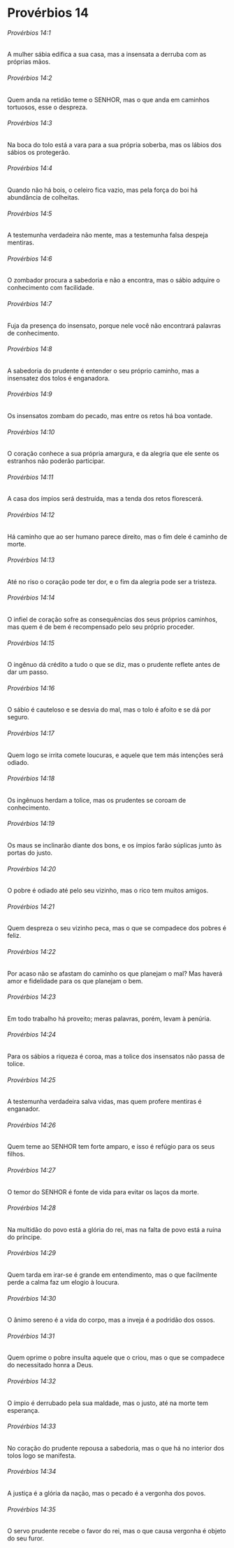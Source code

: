 # Provérbios 14

###### Provérbios 14:1

A mulher sábia edifica a sua casa, mas a insensata a derruba com as próprias mãos.

###### Provérbios 14:2

Quem anda na retidão teme o SENHOR, mas o que anda em caminhos tortuosos, esse o despreza.

###### Provérbios 14:3

Na boca do tolo está a vara para a sua própria soberba, mas os lábios dos sábios os protegerão.

###### Provérbios 14:4

Quando não há bois, o celeiro fica vazio, mas pela força do boi há abundância de colheitas.

###### Provérbios 14:5

A testemunha verdadeira não mente, mas a testemunha falsa despeja mentiras.

###### Provérbios 14:6

O zombador procura a sabedoria e não a encontra, mas o sábio adquire o conhecimento com facilidade.

###### Provérbios 14:7

Fuja da presença do insensato, porque nele você não encontrará palavras de conhecimento.

###### Provérbios 14:8

A sabedoria do prudente é entender o seu próprio caminho, mas a insensatez dos tolos é enganadora.

###### Provérbios 14:9

Os insensatos zombam do pecado, mas entre os retos há boa vontade.

###### Provérbios 14:10

O coração conhece a sua própria amargura, e da alegria que ele sente os estranhos não poderão participar.

###### Provérbios 14:11

A casa dos ímpios será destruída, mas a tenda dos retos florescerá.

###### Provérbios 14:12

Há caminho que ao ser humano parece direito, mas o fim dele é caminho de morte.

###### Provérbios 14:13

Até no riso o coração pode ter dor, e o fim da alegria pode ser a tristeza.

###### Provérbios 14:14

O infiel de coração sofre as consequências dos seus próprios caminhos, mas quem é de bem é recompensado pelo seu próprio proceder.

###### Provérbios 14:15

O ingênuo dá crédito a tudo o que se diz, mas o prudente reflete antes de dar um passo.

###### Provérbios 14:16

O sábio é cauteloso e se desvia do mal, mas o tolo é afoito e se dá por seguro.

###### Provérbios 14:17

Quem logo se irrita comete loucuras, e aquele que tem más intenções será odiado.

###### Provérbios 14:18

Os ingênuos herdam a tolice, mas os prudentes se coroam de conhecimento.

###### Provérbios 14:19

Os maus se inclinarão diante dos bons, e os ímpios farão súplicas junto às portas do justo.

###### Provérbios 14:20

O pobre é odiado até pelo seu vizinho, mas o rico tem muitos amigos.

###### Provérbios 14:21

Quem despreza o seu vizinho peca, mas o que se compadece dos pobres é feliz.

###### Provérbios 14:22

Por acaso não se afastam do caminho os que planejam o mal? Mas haverá amor e fidelidade para os que planejam o bem.

###### Provérbios 14:23

Em todo trabalho há proveito; meras palavras, porém, levam à penúria.

###### Provérbios 14:24

Para os sábios a riqueza é coroa, mas a tolice dos insensatos não passa de tolice.

###### Provérbios 14:25

A testemunha verdadeira salva vidas, mas quem profere mentiras é enganador.

###### Provérbios 14:26

Quem teme ao SENHOR tem forte amparo, e isso é refúgio para os seus filhos.

###### Provérbios 14:27

O temor do SENHOR é fonte de vida para evitar os laços da morte.

###### Provérbios 14:28

Na multidão do povo está a glória do rei, mas na falta de povo está a ruína do príncipe.

###### Provérbios 14:29

Quem tarda em irar-se é grande em entendimento, mas o que facilmente perde a calma faz um elogio à loucura.

###### Provérbios 14:30

O ânimo sereno é a vida do corpo, mas a inveja é a podridão dos ossos.

###### Provérbios 14:31

Quem oprime o pobre insulta aquele que o criou, mas o que se compadece do necessitado honra a Deus.

###### Provérbios 14:32

O ímpio é derrubado pela sua maldade, mas o justo, até na morte tem esperança.

###### Provérbios 14:33

No coração do prudente repousa a sabedoria, mas o que há no interior dos tolos logo se manifesta.

###### Provérbios 14:34

A justiça é a glória da nação, mas o pecado é a vergonha dos povos.

###### Provérbios 14:35

O servo prudente recebe o favor do rei, mas o que causa vergonha é objeto do seu furor.

